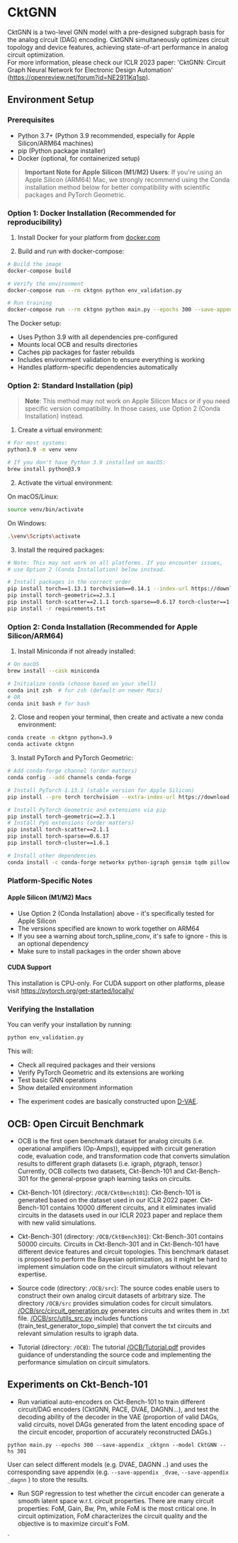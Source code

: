 # CktGNN
CktGNN is a two-level GNN model with a pre-designed subgraph basis for the analog circuit (DAG) encoding. CktGNN simultaneously optimizes circuit topology and device features, achieving state-of-art performance in analog circuit optimization. <br/>For more information, please check our ICLR 2023 paper: 'CktGNN: Circuit Graph Neural Network for Electronic Design Automation' (https://openreview.net/forum?id=NE2911Kq1sp).

## Environment Setup

### Prerequisites
- Python 3.7+ (Python 3.9 recommended, especially for Apple Silicon/ARM64 machines)
- pip (Python package installer)
- Docker (optional, for containerized setup)

> **Important Note for Apple Silicon (M1/M2) Users**: 
> If you're using an Apple Silicon (ARM64) Mac, we strongly recommend using the Conda installation method below
> for better compatibility with scientific packages and PyTorch Geometric.

### Option 1: Docker Installation (Recommended for reproducibility)

1. Install Docker for your platform from [docker.com](https://www.docker.com/products/docker-desktop)

2. Build and run with docker-compose:
```bash
# Build the image
docker-compose build

# Verify the environment
docker-compose run --rm cktgnn python env_validation.py

# Run training
docker-compose run --rm cktgnn python main.py --epochs 300 --save-appendix _cktgnn --model CktGNN --hs 301
```

The Docker setup:
- Uses Python 3.9 with all dependencies pre-configured
- Mounts local OCB and results directories
- Caches pip packages for faster rebuilds
- Includes environment validation to ensure everything is working
- Handles platform-specific dependencies automatically

### Option 2: Standard Installation (pip)

> **Note**: This method may not work on Apple Silicon Macs or if you need specific
> version compatibility. In those cases, use Option 2 (Conda Installation) instead.

1. Create a virtual environment:
```bash
# For most systems:
python3.9 -m venv venv

# If you don't have Python 3.9 installed on macOS:
brew install python@3.9
```

2. Activate the virtual environment:

On macOS/Linux:
```bash
source venv/bin/activate
```

On Windows:
```bash
.\venv\Scripts\activate
```

3. Install the required packages:
```bash
# Note: This may not work on all platforms. If you encounter issues,
# use Option 2 (Conda Installation) below instead.

# Install packages in the correct order
pip install torch==1.13.1 torchvision==0.14.1 --index-url https://download.pytorch.org/whl/cpu
pip install torch-geometric==2.3.1
pip install torch-scatter==2.1.1 torch-sparse==0.6.17 torch-cluster==1.6.1
pip install -r requirements.txt
```

### Option 2: Conda Installation (Recommended for Apple Silicon/ARM64)

1. Install Miniconda if not already installed:
```bash
# On macOS
brew install --cask miniconda

# Initialize conda (choose based on your shell)
conda init zsh  # for zsh (default on newer Macs)
# OR
conda init bash # for bash
```

2. Close and reopen your terminal, then create and activate a new conda environment:
```bash
conda create -n cktgnn python=3.9
conda activate cktgnn
```

3. Install PyTorch and PyTorch Geometric:
```bash
# Add conda-forge channel (order matters)
conda config --add channels conda-forge

# Install PyTorch 1.13.1 (stable version for Apple Silicon)
pip install --pre torch torchvision --extra-index-url https://download.pytorch.org/whl/nightly/cpu

# Install PyTorch Geometric and extensions via pip
pip install torch-geometric==2.3.1
# Install PyG extensions (order matters)
pip install torch-scatter==2.1.1
pip install torch-sparse==0.6.17
pip install torch-cluster==1.6.1

# Install other dependencies
conda install -c conda-forge networkx python-igraph gensim tqdm pillow pandas scikit-learn matplotlib
```

### Platform-Specific Notes

#### Apple Silicon (M1/M2) Macs
- Use Option 2 (Conda Installation) above - it's specifically tested for Apple Silicon
- The versions specified are known to work together on ARM64
- If you see a warning about torch_spline_conv, it's safe to ignore - this is an optional dependency
- Make sure to install packages in the order shown above

#### CUDA Support
This installation is CPU-only. For CUDA support on other platforms, please visit https://pytorch.org/get-started/locally/

### Verifying the Installation

You can verify your installation by running:
```bash
python env_validation.py
```

This will:
- Check all required packages and their versions
- Verify PyTorch Geometric and its extensions are working
- Test basic GNN operations
- Show detailed environment information

* The experiment codes are basically constructed upon [D-VAE](https://github.com/muhanzhang/D-VAE/).

## OCB: Open Circuit Benchmark

* OCB is the first open benchmark dataset for analog circuits (i.e. operational amplifiers (Op-Amps)), equipped with circuit generation code, evaluation code, and transformation code that converts simulation results to different graph datasets (i.e. igraph, ptgraph, tensor.) Currently, OCB collects two datasets, Ckt-Bench-101 and Ckt-Bench-301 for the general-prpose graph learning tasks on circuits. 

* Ckt-Bench-101 (directory: `/OCB/CktBench101`): Ckt-Bench-101 is generated based on the dataset used in our ICLR 2022 paper. Ckt-Bench-101 contains 10000 different circuits, and it eliminates invalid circuits in the datasets used in our ICLR 2023 paper and replace them with new valid simulations. 

* Ckt-Bench-301 (directory: `/OCB/CktBench301`): Ckt-Bench-301 contains 50000 circuits. Circuits in Ckt-Bench-301 and in Ckt-Bench-101 have different device features and circuit topologies. This benchmark dataset is proposed to perform the Bayesian optimization, as it might be hard to implement simulation code on the circuit simulators without relevant expertise.

* Source code (directory: `/OCB/src`): The source codes enable users to construct their own analog circuit datasets of arbitrary size. The directory `/OCB/src` provides simulation codes for circuit simulators. [/OCB/src/circuit_generation.py]( /OCB/src/circuit_generation.py) generates circuits and writes them in .txt file. [/OCB/src/utils_src.py](/OCB/src/utils_src.py) includes functions (train_test_generator_topo_simple) that convert the txt circuits and relevant simulation results to igraph data.

* Tutorial (directory: `/OCB`): The tutorial [/OCB/Tutorial.pdf](/OCB/Tutorial.pdf) provides guidance of understanding the source code and implementing the performance simulation on circuit simulators.  

## Experiments on Ckt-Bench-101

* Run variatioal auto-encoders on Ckt-Bench-101 to train different circuit/DAG encoders (CktGNN, PACE, DVAE, DAGNN...), and test the decoding ability of the decoder in the VAE (proportion of valid DAGs, valid circuits, novel DAGs generated from the latent encoding space of the circuit encoder, proportion of accurately reconstructed DAGs.) 

`python main.py --epochs 300 --save-appendix _cktgnn --model CktGNN --hs 301`

User can select different models (e.g. DVAE, DAGNN ..) and uses the corresponding save appendix (e.g. `--save-appendix _dvae`, `--save-appendix _dagnn` ) to store the results.

* Run SGP regression to test whether the circuit encoder can generate a smooth latent space w.r.t. circuit properties. There are many circuit properties: FoM, Gain, Bw, Pm, while FoM is the most critical one. In circuit optimization, FoM characterizes the circuit quality and the objective is to maximize circuit's FoM.

`